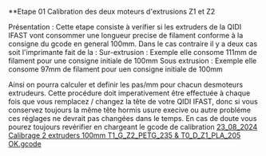 **Etape 01 Calibration des deux moteurs d'extrusions Z1 et Z2

Présentation :
Cette etape consiste à verifier si les extruders de la QIDI IFAST vont consommer une longueur precise de filament conforme à la consigne du gcode en general 100mm. Dans le cas contraire il y a deux cas soit l'imprimante fait de la :
Sur-extrusion : Exemple elle consome 111mm de filament pour une consigne initiale de 100mm 
Sous extrusion : Exemple elle consome 97mm de filament pour uen consigne initiale de 100mm

Ainsi on pourra calculer et definir les pas/mm pour chacun desmoteurs extrudeurs. Cette procédure doit imperativement être effectuée à chaque fois que vous remplacez / changez la tête de votre QIDI IFAST, donc si vous conservez toujours la même tête hormis usure execive ou autre probléme ces réglages ne devrait pas changées dans le temps. En cas de doute vous pourez toujours revérifier en chargeant le gcode de calibration [23_08_2024 Calibrage 2 extruders 100mm T1_G_Z2_PETG_235 & T0_D_Z1_PLA_205 OK.gcode](https://github.com/sudtek/IMPRIMANTES_3D/blob/main/QIDI/IFAST/CALIBRATION/Etape%2001/23_08_2024%20Calibrage%202%20extruders%20100mm%20T1_G_Z2_PETG_235%20%26%20T0_D_Z1_PLA_205%20OK.gcode)


